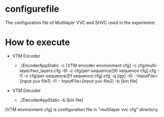 # configurefile
The configuration file of Multilayer VVC and SHVC used in the experiment.

How to execute
===============================
* VTM Encoder
  - ./EncoderAppStatic -c [VTM encoder environment cfg] -c cfg/multi-layer/two_layers.cfg -l0 -c cfg/per-sequence/[l0 sequence cfg].cfg -l1 -c cfg/per-sequence/[l1 sequence cfg].cfg -q [qp] -l0 --InputFile=[input yuv file1] -l1 --InputFile=[input yuv file2] -b [bin file]

* VTM Decoder
  - ./DecoderAppStatic -b [bin file]

[VTM environment cfg] is configuration file in "multilayer vvc cfg" directory.
